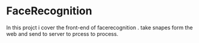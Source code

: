# FaceRecognition
In this projct i cover the front-end of facerecognition .
take snapes form the web and send to server to prcess to process.
